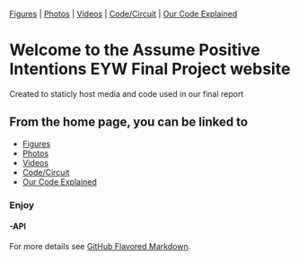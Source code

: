 [Figures](https://assumepositiveintentions.github.io/Final/figures) | [Photos](https://assumepositiveintentions.github.io/Final/photos) | [Videos](https://assumepositiveintentions.github.io/Final/videos) | [Code/Circuit](https://assumepositiveintentions.github.io/Final/code) | [Our Code Explained](https://assumepositiveintentions.github.io/Final/decoded)

# Welcome to the Assume Positive Intentions EYW Final Project website

Created to staticly host media and code used in our final report

## From the home page, you can be linked to
- [Figures](https://assumepositiveintentions.github.io/Final/figures)
- [Photos](https://assumepositiveintentions.github.io/Final/photos)
- [Videos](https://assumepositiveintentions.github.io/Final/videos)
- [Code/Circuit](https://assumepositiveintentions.github.io/Final/code)
- [Our Code Explained](https://assumepositiveintentions.github.io/Final/decoded)

### Enjoy

#### -API

For more details see [GitHub Flavored Markdown](https://guides.github.com/features/mastering-markdown/).
